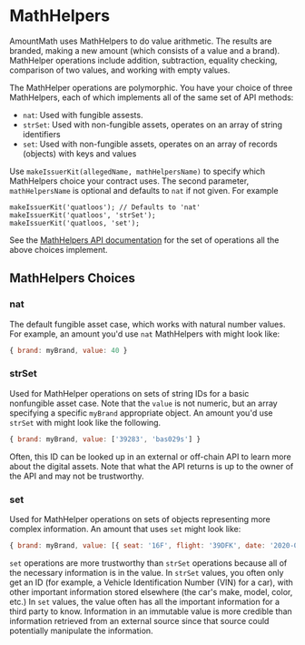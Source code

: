 # MathHelpers
AmountMath uses MathHelpers to do value arithmetic. The results are branded, making
a new amount (which consists of a value and a brand). MathHelper operations include addition,
subtraction, equality checking, comparison of two values, and working with empty values.

The MathHelper operations are polymorphic. You have your choice of three MathHelpers, each of which 
implements all of the same set of API methods:
- `nat`: Used with fungible assests.
- `strSet`: Used with non-fungible assets, operates on an array of string identifiers
- `set`: Used with non-fungible assets, operates on an array of records (objects) with keys and values

Use `makeIssuerKit(allegedName, mathHelpersName)` to specify which MathHelpers choice your contract uses. The second
parameter, `mathHelpersName` is optional and defaults to `nat` if not given. For example
```
makeIssuerKit('quatloos'); // Defaults to 'nat'
makeIssuerKit('quatloos', 'strSet');
makeIssuerKit('quatloos, 'set');
```
See the [MathHelpers API documentation](https://agoric.com/documentation/ertp/api/math-helpers.html) for the set of operations all the above choices implement.

## MathHelpers Choices

### nat
The default fungible asset case, which works with natural number values. 
For example, an amount you'd use `nat` MathHelpers with might look like:

```js
{ brand: myBrand, value: 40 }
```

### strSet
Used for MathHelper operations on sets of string IDs for a basic nonfungible asset
case. Note that the `value` is not numeric, but an array specifying a 
specific `myBrand` appropriate object. An amount you'd use `strSet` with might look like the following.

```js
{ brand: myBrand, value: ['39283', 'bas029s'] }
```

Often, this ID can be looked up in an external or off-chain API to
learn more about the digital assets. Note that what the API returns is
up to the owner of the API and may not be trustworthy.

### set
Used for MathHelper operations on sets of objects representing more complex
information. An amount that uses `set` might look like:

```js
{ brand: myBrand, value: [{ seat: '16F', flight: '39DFK', date: '2020-06-08'}] }
```

`set` operations are more trustworthy than `strSet` operations 
because all of the necessary information is in the value. In `strSet` values,
you often only get an ID (for example, a Vehicle Identification Number (VIN) 
for a car), with other important information stored elsewhere (the car's make, model, color, etc.) 
In `set` values, the value often has all the important information for a third party to know.
Information in an immutable value is more credible than information retrieved from an external source
since that source could potentially manipulate the information.
